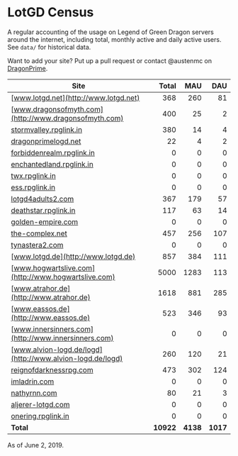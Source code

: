 # LotGD Census
A regular accounting of the usage on Legend of Green Dragon servers around the internet, including total, monthly active and daily active users. See `data/` for historical data.

Want to add your site? Put up a pull request or contact @austenmc on [DragonPrime](http://dragonprime.net).


Site | Total | MAU | DAU
--- | ---:| ---:| ---:
[www.lotgd.net](http://www.lotgd.net)|368|260|81
[www.dragonsofmyth.com](http://www.dragonsofmyth.com)|400|25|2
[stormvalley.rpglink.in](http://stormvalley.rpglink.in)|380|14|4
[dragonprimelogd.net](http://dragonprimelogd.net)|22|4|2
[forbiddenrealm.rpglink.in](http://forbiddenrealm.rpglink.in)|0|0|0
[enchantedland.rpglink.in](http://enchantedland.rpglink.in)|0|0|0
[twx.rpglink.in](http://twx.rpglink.in)|0|0|0
[ess.rpglink.in](http://ess.rpglink.in)|0|0|0
[lotgd4adults2.com](http://lotgd4adults2.com)|367|179|57
[deathstar.rpglink.in](http://deathstar.rpglink.in)|117|63|14
[golden-empire.com](http://golden-empire.com)|0|0|0
[the-complex.net](http://the-complex.net)|457|256|107
[tynastera2.com](http://tynastera2.com)|0|0|0
[www.lotgd.de](http://www.lotgd.de)|857|384|111
[www.hogwartslive.com](http://www.hogwartslive.com)|5000|1283|113
[www.atrahor.de](http://www.atrahor.de)|1618|881|285
[www.eassos.de](http://www.eassos.de)|523|346|93
[www.innersinners.com](http://www.innersinners.com)|0|0|0
[www.alvion-logd.de/logd](http://www.alvion-logd.de/logd)|260|120|21
[reignofdarknessrpg.com](http://reignofdarknessrpg.com)|473|302|124
[imladrin.com](http://imladrin.com)|0|0|0
[nathyrnn.com](http://nathyrnn.com)|80|21|3
[aljerer-lotgd.com](http://aljerer-lotgd.com)|0|0|0
[onering.rpglink.in](http://onering.rpglink.in)|0|0|0
**Total**|**10922**|**4138**|**1017**

As of June 2, 2019.

